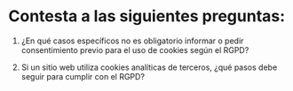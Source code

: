 # Contesta a las siguientes preguntas:

1. ¿En qué casos específicos no es obligatorio informar o pedir consentimiento previo para el uso de cookies según el RGPD?

  
2. Si un sitio web utiliza cookies analíticas de terceros, ¿qué pasos debe seguir para cumplir con el RGPD?
